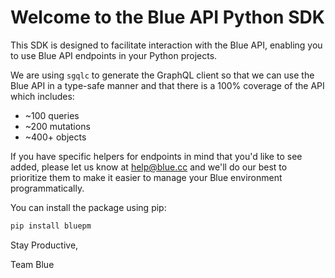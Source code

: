 # Welcome to the Blue API Python SDK

This SDK is designed to facilitate interaction with the Blue API, enabling you to use Blue API endpoints in your Python projects.

We are using `sgqlc` to generate the GraphQL client so that we can use the Blue API in a type-safe manner and that there is a 100% coverage of the API which includes:

-  ~100 queries
-  ~200 mutations
-  ~400+ objects

If you have specific helpers for endpoints in mind that you'd like to see added, please let us know at <help@blue.cc> and we'll do our best to prioritize them to make it easier to manage your Blue environment programmatically.

You can install the package using pip:

```bash
pip install bluepm
```

Stay Productive,

Team Blue